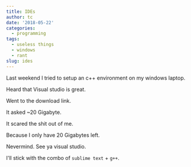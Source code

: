 ```yaml
---
title: IDEs
author: tc
date: '2018-05-22'
categories:
  - programming
tags:
  - useless things
  - windows
  - rant
slug: ides
---
```


Last weekend I tried to setup an c++ environment on my windows laptop.

Heard that Visual studio is great.

Went to the download link.

It asked ~20 Gigabyte.

It scared the shit out of me. 

Because I only have 20 Gigabytes left.

Nevermind. See ya visual studio.

I'll stick with the combo of `sublime text` + `g++`.

